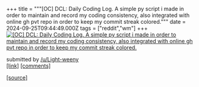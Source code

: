 +++
title = """[OC] DCL: Daily Coding Log. A simple py script i made in order to maintain and record my coding consistency, also integrated with online gh pvt repo in order to keep my commit streak colored."""
date = 2024-09-25T09:44:49.000Z
tags = ["reddit","wm"]
+++
[![[OC] DCL: Daily Coding Log. A simple py script i made in order to maintain and record my coding consistency, also integrated with online gh pvt repo in order to keep my commit streak colored.](https://external-preview.redd.it/d295bGRqbXJleHFkMRJkzEZFBp0IINaINNaxUUNKHTQ99u0HVvTDQMT2Q2C9.png?width=640&crop=smart&auto=webp&s=f001e60bb17d628eb20392aec7196e3d01a96c70 "[OC] DCL: Daily Coding Log. A simple py script i made in order to maintain and record my coding consistency, also integrated with online gh pvt repo in order to keep my commit streak colored.")](https://www.reddit.com/r/unixporn/comments/1fp0iza/oc_dcl_daily_coding_log_a_simple_py_script_i_made/)

submitted by [/u/Light-weeny](https://www.reddit.com/user/Light-weeny)  
[\[link\]](https://v.redd.it/096vmpllexqd1) [\[comments\]](https://www.reddit.com/r/unixporn/comments/1fp0iza/oc_dcl_daily_coding_log_a_simple_py_script_i_made/)

[[source]](https://www.reddit.com/r/unixporn/comments/1fp0iza/oc_dcl_daily_coding_log_a_simple_py_script_i_made/)
